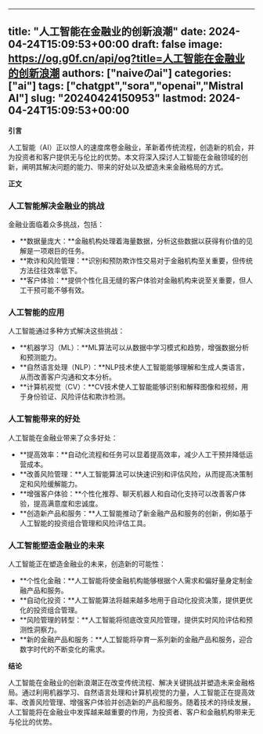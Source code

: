 
---
title: "人工智能在金融业的创新浪潮"
date: 2024-04-24T15:09:53+00:00
draft: false
image: https://og.g0f.cn/api/og?title=人工智能在金融业的创新浪潮
authors: ["naiveのai"]
categories: ["ai"]
tags: ["chatgpt","sora","openai","Mistral AI"]
slug: "20240424150953"
lastmod: 2024-04-24T15:09:53+00:00
---
**引言**

人工智能（AI）正以惊人的速度席卷金融业，革新着传统流程，创造新的机会，并为投资者和客户提供无与伦比的优势。本文将深入探讨人工智能在金融领域的创新，阐明其解决问题的能力、带来的好处以及塑造未来金融格局的方式。

**正文**

### 人工智能解决金融业的挑战

金融业面临着众多挑战，包括：

* **数据量庞大：**金融机构处理着海量数据，分析这些数据以获得有价值的见解是一项艰巨的任务。
* **欺诈和风险管理：**识别和预防欺诈性交易对于金融机构至关重要，但传统方法往往效率低下。
* **客户体验：**提供个性化且无缝的客户体验对金融机构来说至关重要，但人工干预可能不够有效。

### 人工智能的应用

人工智能通过多种方式解决这些挑战：

* **机器学习（ML）：**ML算法可以从数据中学习模式和趋势，增强数据分析和预测能力。
* **自然语言处理（NLP）：**NLP技术使人工智能能够理解和生成人类语言，从而改善客户沟通和文本分析。
* **计算机视觉（CV）：**CV技术使人工智能能够识别和解释图像和视频，用于身份验证、风险评估和欺诈检测。

### 人工智能带来的好处

人工智能在金融业带来了众多好处：

* **提高效率：**自动化流程和任务可以显着提高效率，减少人工干预并降低运营成本。
* **改善风险管理：**人工智能算法可以快速识别和评估风险，从而提高决策制定和风险缓解能力。
* **增强客户体验：**个性化推荐、聊天机器人和自动化支持可以改善客户体验，提高满意度和忠诚度。
* **创造新产品和服务：**人工智能推动了新金融产品和服务的创新，例如基于人工智能的投资组合管理和风险评估工具。

### 人工智能塑造金融业的未来

人工智能正在塑造金融业的未来，创造新的可能性：

* **个性化金融：**人工智能将使金融机构能够根据个人需求和偏好量身定制金融产品和服务。
* **自动化投资：**人工智能算法将越来越多地用于自动化投资决策，提供更优化的投资组合管理。
* **风险管理的转型：**人工智能将彻底改变风险管理，提供实时风险评估和预测性洞察力。
* **新的金融产品和服务：**人工智能将孕育一系列新的金融产品和服务，迎合数字时代的不断变化的需求。

**结论**

人工智能在金融业的创新浪潮正在改变传统流程、解决关键挑战并塑造未来金融格局。通过利用机器学习、自然语言处理和计算机视觉的力量，人工智能正在提高效率、改善风险管理、增强客户体验并创造新的产品和服务。随着技术的持续发展，人工智能将在金融业中发挥越来越重要的作用，为投资者、客户和金融机构带来无与伦比的优势。